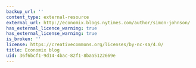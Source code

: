 ```yaml
---
backup_url: ''
content_type: external-resource
external_url: http://economix.blogs.nytimes.com/author/simon-johnson/
has_external_licence_warning: true
has_external_license_warning: true
is_broken: ''
license: https://creativecommons.org/licenses/by-nc-sa/4.0/
title: Economix blog
uid: 36f6bcf1-9d14-4bac-82f1-8baa5122669e
---
```

